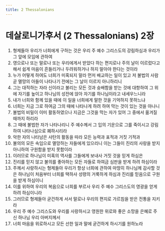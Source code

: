 ```yaml
---
title: 2 Thessalonians
---
```


# 데살로니가후서 (2 Thessalonians) 2장
1. 형제들아 우리가 너희에게 구하는 것은 우리 주 예수 그리스도의 강림하심과 우리가 그 앞에 모임에 관하여
1. 영으로나 또는 말로나 또는 우리에게서 받았다 하는 편지로나 주의 날이 이르렀다고 해서 쉽게 마음이 흔들리거나 두려워하거나 하지 말아야 한다는 것이라
1. 누가 어떻게 하여도 너희가 미혹되지 말라 먼저 배교하는 일이 있고 저 불법의 사람 곧 멸망의 아들이 나타나기 전에는 그 날이 이르지 아니하리니
1. 그는 대적하는 자라 신이라고 불리는 모든 것과 숭배함을 받는 것에 대항하여 그 위에 자기를 높이고 하나님의 성전에 앉아 자기를 하나님이라고 내세우느니라
1. 내가 너희와 함께 있을 때에 이 일을 너희에게 말한 것을 기억하지 못하느냐
1. 너희는 지금 그로 하여금 그의 때에 나타나게 하려 하여 막는 것이 있는 것을 아나니
1. 불법의 비밀이 이미 활동하였으나 지금은 그것을 막는 자가 있어 그 중에서 옮겨질 때까지 하리라
1. 그 때에 불법한 자가 나타나리니 주 예수께서 그 입의 기운으로 그를 죽이시고 강림하여 나타나심으로 폐하시리라
1. 악한 자의 나타남은 사탄의 활동을 따라 모든 능력과 표적과 거짓 기적과
1. 불의의 모든 속임으로 멸망하는 자들에게 있으리니 이는 그들이 진리의 사랑을 받지 아니하여 구원함을 받지 못함이라
1. 이러므로 하나님이 미혹의 역사를 그들에게 보내사 거짓 것을 믿게 하심은
1. 진리를 믿지 않고 불의를 좋아하는 모든 자들로 하여금 심판을 받게 하려 하심이라
1. 주께서 사랑하시는 형제들아 우리가 항상 너희에 관하여 마땅히 하나님께 감사할 것은 하나님이 처음부터 너희를 택하사 성령의 거룩하게 하심과 진리를 믿음으로 구원을 받게 하심이니
1. 이를 위하여 우리의 복음으로 너희를 부르사 우리 주 예수 그리스도의 영광을 얻게 하려 하심이니라
1. 그러므로 형제들아 굳건하게 서서 말로나 우리의 편지로 가르침을 받은 전통을 지키라
1. 우리 주 예수 그리스도와 우리를 사랑하시고 영원한 위로와 좋은 소망을 은혜로 주신 하나님 우리 아버지께서
1. 너희 마음을 위로하시고 모든 선한 일과 말에 굳건하게 하시기를 원하노라